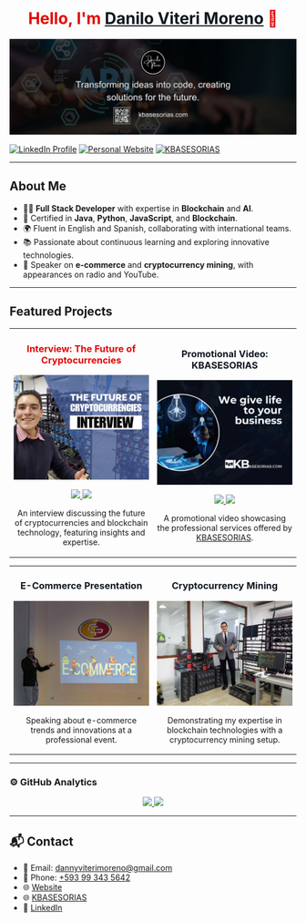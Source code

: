 <div align="center">
<h1 align="center" style="color:#E10600;">Hello, I'm <a href="https://www.daniloviteri.com" style="color:#101820;">Danilo Viteri Moreno</a> 👋</h1>
</div>
<img src="https://github.com/KRSNA-BLR/KRSNA-BLR/blob/main/Transforming-ideas-into-code%2C-creating-solutions-for-the-future.jpg" alt="Danilo Viteri Banner">

[![LinkedIn Profile](https://img.shields.io/badge/LinkedIn-Connect-101820?style=for-the-badge&logo=linkedin&logoColor=white)](https://www.linkedin.com/in/danilo-viteri-moreno/)
[![Personal Website](https://img.shields.io/badge/Website-Visit-E10600?style=for-the-badge&logo=internet-explorer&logoColor=white)](https://www.daniloviteri.com)
[![KBASESORIAS](https://img.shields.io/badge/KBASESORIAS-Visit-101820?style=for-the-badge&logo=google&logoColor=white)](https://kbasesorias.com/)

---

## **About Me**

- 👨‍💻 **Full Stack Developer** with expertise in **Blockchain** and **AI**.
- 🌟 Certified in **Java**, **Python**, **JavaScript**, and **Blockchain**.
- 🌍 Fluent in English and Spanish, collaborating with international teams.
- 📚 Passionate about continuous learning and exploring innovative technologies.
- 🎤 Speaker on **e-commerce** and **cryptocurrency mining**, with appearances on radio and YouTube.

---

## **Featured Projects**
<table>
<tr>
<td width="50%">
<h3 align="center" style="color:#E10600;">Interview: The Future of Cryptocurrencies</h3>
<div align="center">
<a href="https://www.youtube.com/watch?v=YkWpRFGjzac" target="_blank">
<img src="https://github.com/KRSNA-BLR/KRSNA-BLR/blob/main/crypto-interview.jpg" width="400" alt="Cryptocurrency Interview"></a>
<p>
<a href="https://www.youtube.com/watch?v=YkWpRFGjzac" target="_blank">
<img src="https://img.shields.io/badge/Watch%20Video-E10600?style=for-the-badge&logo=youtube&logoColor=white">
</a>
<a href="https://github.com/KRSNA-BLR/cryptocurrency-mining-setup" target="_blank">
<img src="https://img.shields.io/badge/Mining%20Setup-101820?style=for-the-badge&logo=github&logoColor=white">
</a>
</p>
<p>An interview discussing the future of cryptocurrencies and blockchain technology, featuring insights and expertise.</p>
</div>
</td>

<td width="50%">
<h3 align="center" style="color:#101820;">Promotional Video: KBASESORIAS</h3>
<div align="center">
<a href="https://www.youtube.com/watch?v=lT0nYgzaqqA" target="_blank">
<img src="https://github.com/KRSNA-BLR/KRSNA-BLR/blob/main/kbasesorias-video.jpg" width="400" alt="KBASESORIAS Promotional Video"></a>
<p>
<a href="https://www.youtube.com/watch?v=lT0nYgzaqqA" target="_blank">
<img src="https://img.shields.io/badge/Watch%20Video-101820?style=for-the-badge&logo=youtube&logoColor=white">
</a>
<a href="https://kbasesorias.com/" target="_blank">
<img src="https://img.shields.io/badge/Visit%20Website-E10600?style=for-the-badge&logo=google&logoColor=white">
</a>
</p>
<p>A promotional video showcasing the professional services offered by <a href="https://kbasesorias.com/" target="_blank">KBASESORIAS</a>.</p>
</div>
</td>
</tr>
</table>


<table>
<tr>
<td width="50%">
<h3 align="center" style="color:#101820;">
  <a href="https://github.com/KRSNA-BLR/ecommerce-starter-kit" style="text-decoration: none; color: inherit;">
    E-Commerce Presentation
  </a>
</h3>
<div align="center">
  <a href="https://github.com/KRSNA-BLR/ecommerce-starter-kit">
    <img src="https://github.com/KRSNA-BLR/KRSNA-BLR/blob/main/DANILO-VITERI-E-COMMERCE.jpg" width="400" alt="E-Commerce Presentation">
  </a>
  <p>
    Speaking about e-commerce trends and innovations at a professional event.
  </p>
</div>
</td>

<td width="50%">
    <h3 align="center" style="color:#101820;">
        <a href="https://github.com/KRSNA-BLR/cryptocurrency-mining-setup" style="color:#101820; text-decoration: none;">Cryptocurrency Mining</a>
    </h3>
    <div align="center">
        <a href="https://github.com/KRSNA-BLR/cryptocurrency-mining-setup">
            <img src="https://github.com/KRSNA-BLR/KRSNA-BLR/blob/main/DANILO-VITERI-CRIPTOMONEDAS.jpg" width="400" alt="Cryptocurrency Mining">
        </a>
        <p>Demonstrating my expertise in blockchain technologies with a cryptocurrency mining setup.</p>
    </div>
</td>
</tr>
</table>


---

### ⚙️ **GitHub Analytics**

<p align="center">
<a href="https://github.com/KRSNA-BLR">
  <img height="180em" src="https://github-readme-stats-eight-theta.vercel.app/api?username=KRSNA-BLR&show_icons=true&theme=algolia&include_all_commits=true&count_private=true"/>
  <img height="180em" src="https://github-readme-stats-eight-theta.vercel.app/api/top-langs/?username=KRSNA-BLR&layout=compact&langs_count=8&theme=algolia"/>
</a>
</p>

---

## **📬 Contact**

- 📧 Email: [dannyviterimoreno@gmail.com](mailto:dannyviterimoreno@gmail.com)
- 📱 Phone: [+593 99 343 5642](tel:+593993435642)
- 🌐 [Website](https://www.daniloviteri.com)
- 🌐 [KBASESORIAS](https://kbasesorias.com/)
- 💼 [LinkedIn](https://www.linkedin.com/in/danilo-viteri-moreno/)

